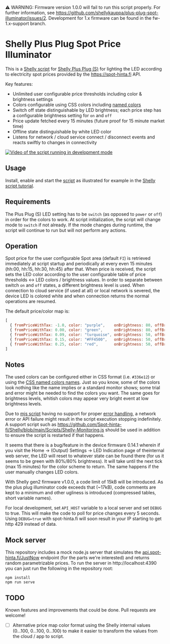 :warning: WARNING: Firmware version 1.0.0 will fail to run this script properly. For further information, see https://github.com/shellykauppa/plus-plug-spot-illuminator/issues/2. Development for 1.x firmware can be found in the fw-1.x-support branch.

# Shelly Plus Plug Spot Price Illuminator

This is a [Shelly script](https://shelly-api-docs.shelly.cloud/gen2/Scripts/ShellyScriptLanguageFeatures) for [Shelly Plus Plug (S)](https://kb.shelly.cloud/knowledge-base/shelly-plus-plug-s) for lighting the LED according to electricity spot prices provided by the https://spot-hinta.fi API.

Key features:

- Unlimited user configurable price thresholds including color & brightness settings
- Colors configurable using CSS colors including [named colors](https://drafts.csswg.org/css-color/#named-colors)
- Switch off state distinguishable by LED brightness; each price step has a configurable brightness setting for `on` and `off`
- Price update fetched every 15 minutes (future proof for 15 minute market time)
- Offline state distinguishable by white LED color
- Listens for network / cloud service connect / disconnect events and reacts swiftly to changes in connectivity

[![Video of the script running in development mode](http://img.youtube.com/vi/lC75SAEdaqg/0.jpg)](http://www.youtube.com/watch?v=lC75SAEdaqg "Shelly Plus Plug S:n värin ohjaus sähkön hinnan perusteella")

## Usage

Install, enable and start the [script](shelly/index.js) as illustrated for example in the [Shelly script tutorial](https://shelly-api-docs.shelly.cloud/gen2/Scripts/Tutorial).

## Requirements

The Plus Plug (S) LED setting has to be `switch` (as opposed to `power` or `off`) in order for the colors to work. At script initialization, the script will change mode to `switch` if not already. If the mode changes during runtime, the script will continue to run but will not perform any actions.

## Operation

Spot price for the user configurable Spot area (default `FI`) is retrieved immediately at script startup and periodically at every even 15 minutes (hh:00, hh:15, hh:30, hh:45) after that. When price is received, the script sets the LED color according to the user configurable table of price thresholds <-> LED colors / brightness values. In order to separate between switch `on` and `off` states, a different brightness level is used. When connection to cloud service (if used at all) or local network is severed, the device LED is colored white and when connection returns the normal operations are resumed.

The default price/color map is:

```javascript
[
  { fromPriceWithTax: -1.0, color: "purple",    onBrightness: 80, offBrightness: 10 },
  { fromPriceWithTax: 0.00, color: "green",     onBrightness: 80, offBrightness: 10 },
  { fromPriceWithTax: 0.09, color: "turquoise", onBrightness: 50, offBrightness:  7 },
  { fromPriceWithTax: 0.15, color: "#FF4500",   onBrightness: 50, offBrightness: 10 }, // "orangered"
  { fromPriceWithTax: 0.25, color: "red",       onBrightness: 50, offBrightness: 10 }
]
```

## Notes

The used colors can be configured either in CSS format (i.e. `#336e12`) or using the [CSS named colors names](https://drafts.csswg.org/css-color/#named-colors). Just so you know, some of the colors look nothing like the name implies or a standard monitor shows; some trial and error might be needed to find the colors you want. The same goes for brightness levels, whitish colors may appear very bright event at low brightness levels.

Due to [mjs script](https://github.com/cesanta/mjs) having no support for proper [error handling](https://shelly-api-docs.shelly.cloud/gen2/Scripts/ShellyScriptLanguageFeatures/#error-handling), a network error or API failure might result in the script execution stopping indefinitely. A support script such as https://github.com/Spot-hinta-fi/Shelly/blob/main/Scripts/Shelly-Monitoring.js should be used in addition to ensure the script is restarted if that happens.

It seems that there is a bug/feature in the device firmware 0.14.1 wherein if you visit the Home -> (Output) Settings -> LED Indication page of theinternal web server, the LED will reset to whatever state can be found there (for us it seems to be green with 80%/80% brightness). It will take until the next tick (max 15 minutes) for the color scheme to return. The same happens if the user manually changes LED colors.

With Shelly gen2 firmware v1.0.0, a code limit of 15kB will be introduced. As the plus plug illuminator code exceeds that (~17kB), code comments are kept to a minimum and other ugliness is introduced (compressed tables, short variable names).

For local development, set `API_HOST` variable to a local server and set `DEBUG` to true. This will make the code to poll for price changes every 5 seconds. Using `DEBUG=true` with spot-hinta.fi will soon result in your IP starting to get http 429 instead of data.

## Mock server

This repository includes a mock node.js server that simulates the [api.spot-hinta.fi/JustNow](https://api.spot-hinta.fi/swagger/ui#/(JSON)%20Current%20hour%20(or%20one%20of%20the%20next%20hours)/JustNow) endpoint (for the parts we're interested) and returns random parametrizable prices. To run the server in http://localhost:4390 you can just run the following in the repository root:

```shell-script
npm install
npm run serve

```

## TODO

Known features and improvements that could be done. Pull requests are welcome!

- [ ] Alternative price map color format using the Shelly internal values (0...100, 0...100, 0...100) to make it easier to transform the values from the cloud / app to script.
